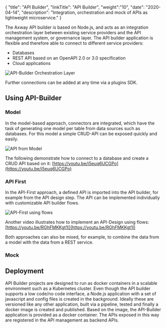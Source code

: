 {
    "title": "API Builder",
    "linkTitle": "API Builder",
    "weight":"10",
    "date": "2020-04-14",
    "description": "Integration, orchestration and mock of APIs as lightweight microservice."
}

The Axway API builder is based on Node.js, and acts as an integration orchestration layer between existing service providers and the API management system, or governance layer.
The API builder application is flexible and therefore able to connect to different service providers:

* Databases
* REST API based on an OpenAPI 2.0 or 3.0 specification
* Cloud applications

![API-Builder Orchestration Layer](/Images/overview/api-builder-orchstration-layer.png)

Further connections can be added at any time via a plugins SDK.

## Using API-Builder

### Model

In the model-based approach, connectors are integrated, which have the task of generating one model per table from data sources such as databases. For this model a simple CRUD-API can be exposed quickly and easily.

![API from Model](/Images/overview/api-builder-model-to-api.png)

The following demonstrate how to connect to a database and create a CRUD API based on it:
[https://youtu.be/i5euq6UCGPo](https://youtu.be/i5euq6UCGPo)

### API First

In the API-First approach, a defined API is imported into the API builder, for example from the API design step. The API can be implemented individually with customizable API builder flows.

![API-First using flows](/Images/overview/api-builder-api-flows.png)

Another video illustrates how to implement an API-Design using flows:
[https://youtu.be/RGhFMKKgt1I](https://youtu.be/RGhFMKKgt1I)

Both approaches can also be mixed, for example, to combine the data from a model with the data from a REST service.

### Mock


## Deployment

API Builder projects are designed to run as docker containers in a scalable environment such as a Kubernetes cluster.
Even though the API builder supports a low code/no code interface, a Node.js application with a set of javascript and config files is created in the background. Ideally these are versioned like any other application, built via a pipeline, tested and finally a docker image is created and published.
Based on the image, the API-Builder application is provided as a docker container. The APIs exposed in this way are registered in the API management as backend APIs.